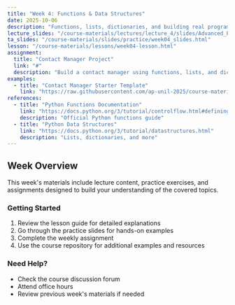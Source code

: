```yaml
---
title: "Week 4: Functions & Data Structures"
date: 2025-10-06
description: "Functions, lists, dictionaries, and building real programs"
lecture_slides: "/course-materials/lectures/lecture_4/slides/Advanced_Programming_2025_lecture_4.pdf"
ta_slides: "/course-materials/slides/practice/week04_slides.html"
lesson: "/course-materials/lessons/week04-lesson.html"
assignment:
  title: "Contact Manager Project"
  link: "#"
  description: "Build a contact manager using functions, lists, and dictionaries"
examples:
  - title: "Contact Manager Starter Template"
    link: "https://raw.githubusercontent.com/ap-unil-2025/course-materials/master/content/weeks/week-04/contact_manager_starter.py"
references:
  - title: "Python Functions Documentation"
    link: "https://docs.python.org/3/tutorial/controlflow.html#defining-functions"
    description: "Official Python functions guide"
  - title: "Python Data Structures"
    link: "https://docs.python.org/3/tutorial/datastructures.html"
    description: "Lists, dictionaries, and more"
---
```


## Week Overview

This week's materials include lecture content, practice exercises, and assignments designed to build your understanding of the covered topics.

### Getting Started

1. Review the lesson guide for detailed explanations
2. Go through the practice slides for hands-on examples  
3. Complete the weekly assignment
4. Use the course repository for additional examples and resources

### Need Help?

- Check the course discussion forum
- Attend office hours
- Review previous week's materials if needed
